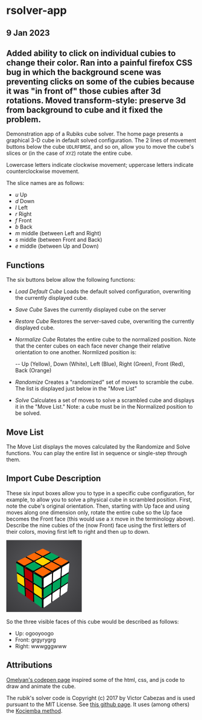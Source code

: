 # rsolver-app

## 9 Jan 2023

Added ability to click on individual cubies to change their color. Ran into a painful
firefox CSS bug in which the background scene was preventing clicks on some of the cubies because
it was "in front of" those cubies after 3d rotations. Moved transform-style: preserve 3d from background
to cube and it fixed the problem.
-------------


Demonstration app of a Rubiks cube solver. The home page presents a graphical 3-D cube in default solved
configuration. The 2 lines of movement buttons below the cube `UDLRFBMSE`, and so on, allow
you to move the cube's slices or (in the case of `XYZ`) rotate the entire cube.

Lowercase letters indicate clockwise movement; uppercase letters indicate counterclockwise movement.

The slice names are as follows:

- *u* Up
- *d* Down
- *l* Left
- *r* Right
- *f* Front
- *b* Back
- *m* middle (between Left and Right)
- *s* middle (between Front and Back)
- *e* middle (between Up and Down)

## Functions

The six buttons below allow the following functions:

- *Load Default Cube*  Loads the default solved configuration, overwriting the currently displayed cube.
- *Save Cube*  Saves the currently displayed cube on the server
- *Restore Cube*  Restores the server-saved cube, overwriting the currently displayed cube.
- *Normalize Cube*  Rotates the entire cube to the normalized position. Note that the center cubes
on each face never change their relative orientation to one another. Normlized position is:

    -- Up (Yellow), Down (White), Left (Blue), Right (Green), Front (Red), Back (Orange)

- *Randomize*  Creates a "randomized" set of moves to scramble the cube. The list is displayed
just below in the "Move List"
- *Solve*  Calculates a set of moves to solve a scrambled cube and displays it in the "Move List." Note: a cube must be in the Normalized position to be solved.

## Move List

The Move List displays the moves calculated by the Randomize and Solve functions. You can play the entire
list in sequence or single-step through them.

## Import Cube Description

These six input boxes allow you to type in a specific cube configuration, for example, to allow you
to solve a physical cube in scrambled position. First, note the cube's original orientation.
Then, starting with Up face and using moves along one dimension only, rotate the entire cube so the Up face
becomes the Front face (this would use a `X` move in the terminology above). Describe the nine cubies
of the (now Front) face using the first letters of their colors, moving first left to right and then
up to down.

![plot](./scrambled.png)

So the three visible faces of this cube would be described as follows:

- Up:     ogooyoogo
- Front:  grgyrygrg
- Right:  wwwgggwww

## Attributions

[Omelyan's codepen page](https://codepen.io/Omelyan/pen/BKmedK) inspired some of the html, css, and js
code to draw and animate the cube.

The rubik's solver code is Copyright (c) 2017 by Victor Cabezas and is used pursuant to the MIT License. See
[this github page](https://github.com/Wiston999/python-rubik). It uses (among others)
the [Kociemba method](https://www.speedsolving.com/wiki/index.php/Kociemba%27s_Algorithm).
